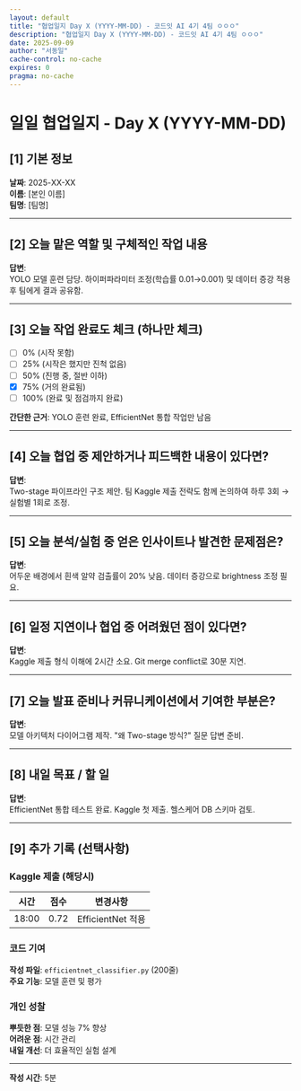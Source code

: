 ```yaml
---
layout: default
title: "협업일지 Day X (YYYY-MM-DD) - 코드잇 AI 4기 4팀 ㅇㅇㅇ"
description: "협업일지 Day X (YYYY-MM-DD) - 코드잇 AI 4기 4팀 ㅇㅇㅇ"
date: 2025-09-09
author: "서동일"
cache-control: no-cache
expires: 0
pragma: no-cache
---
```


# 일일 협업일지 - Day X (YYYY-MM-DD)

## [1] 기본 정보
**날짜**: 2025-XX-XX  
**이름**: [본인 이름]  
**팀명**: [팀명]

---

## [2] 오늘 맡은 역할 및 구체적인 작업 내용
**답변**:  
YOLO 모델 훈련 담당. 하이퍼파라미터 조정(학습률 0.01→0.001) 및 데이터 증강 적용 후 팀에게 결과 공유함.

---

## [3] 오늘 작업 완료도 체크 (하나만 체크)
- [ ] 0% (시작 못함)
- [ ] 25% (시작은 했지만 진척 없음)  
- [ ] 50% (진행 중, 절반 이하)
- [x] 75% (거의 완료됨)
- [ ] 100% (완료 및 점검까지 완료)

**간단한 근거**: YOLO 훈련 완료, EfficientNet 통합 작업만 남음

---

## [4] 오늘 협업 중 제안하거나 피드백한 내용이 있다면?
**답변**:  
Two-stage 파이프라인 구조 제안. 팀 Kaggle 제출 전략도 함께 논의하여 하루 3회 → 실험별 1회로 조정.

---

## [5] 오늘 분석/실험 중 얻은 인사이트나 발견한 문제점은?
**답변**:  
어두운 배경에서 흰색 알약 검출률이 20% 낮음. 데이터 증강으로 brightness 조정 필요.

---

## [6] 일정 지연이나 협업 중 어려웠던 점이 있다면?
**답변**:  
Kaggle 제출 형식 이해에 2시간 소요. Git merge conflict로 30분 지연.

---

## [7] 오늘 발표 준비나 커뮤니케이션에서 기여한 부분은?
**답변**:  
모델 아키텍처 다이어그램 제작. "왜 Two-stage 방식?" 질문 답변 준비.

---

## [8] 내일 목표 / 할 일
**답변**:  
EfficientNet 통합 테스트 완료. Kaggle 첫 제출. 헬스케어 DB 스키마 검토.

---

## [9] 추가 기록 (선택사항)

### Kaggle 제출 (해당시)
| 시간 | 점수 | 변경사항 |
|------|------|----------|
| 18:00 | 0.72 | EfficientNet 적용 |

### 코드 기여
**작성 파일**: `efficientnet_classifier.py` (200줄)  
**주요 기능**: 모델 훈련 및 평가

### 개인 성찰
**뿌듯한 점**: 모델 성능 7% 향상  
**어려운 점**: 시간 관리  
**내일 개선**: 더 효율적인 실험 설계

---

**작성 시간**: 5분